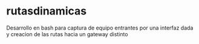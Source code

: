 # rutasdinamicas
Desarrollo en bash para captura de equipo entrantes por una interfaz dada y creacion de las rutas hacia un gateway distinto
